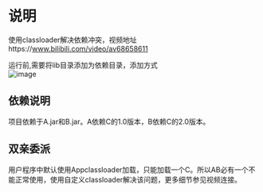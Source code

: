 # 说明
使用classloader解决依赖冲突，视频地址https://www.bilibili.com/video/av68658611


运行前,需要将lib目录添加为依赖目录，添加方式  
![image](https://bolg.obs.cn-north-1.myhuaweicloud.com/1909/2019-09-28_20-18-05.png)
## 依赖说明
项目依赖于A.jar和B.jar。A依赖C的1.0版本，B依赖C的2.0版本。
## 双亲委派
用户程序中默认使用Appclassloader加载，只能加载一个C。所以AB必有一个不能正常使用，使用自定义classloader解决该问题，更多细节参见视频连接。